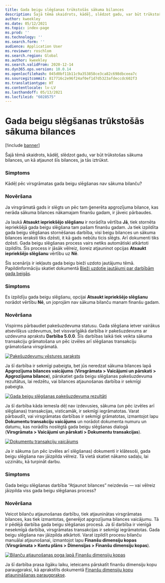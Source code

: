 ```yaml
---
title: Gada beigu slēgšanas trūkstošās sākuma bilances
description: Šajā tēmā skaidrots, kādēļ, slēdzot gadu, var būt trūkstošas sākuma bilances, un kā atjaunot šīs bilances, ja tās iztrūkst.
author: kweekley
ms.date: 05/12/2021
ms.topic: index-page
ms.prod: ''
ms.technology: ''
ms.search.form: ''
audience: Application User
ms.reviewer: roschlom
ms.search.region: Global
ms.author: kweekley
ms.search.validFrom: 2020-12-14
ms.dyn365.ops.version: 10.0.14
ms.openlocfilehash: 045d0bf11b11c9a353858ce3ca82c698dbceea7c
ms.sourcegitcommit: 817716c2e96f24af0ef1d7d5323afdeccdc602f3
ms.translationtype: HT
ms.contentlocale: lv-LV
ms.lasthandoff: 05/13/2021
ms.locfileid: "6028575"
---
```

# <a name="year-end-close-missing-opening-balances"></a>Gada beigu slēgšanas trūkstošās sākuma bilances

[!include [banner](../includes/banner.md)]

Šajā tēmā skaidrots, kādēļ, slēdzot gadu, var būt trūkstošas sākuma bilances, un kā atjaunot šīs bilances, ja tās iztrūkst.

### <a name="symptom"></a>Simptoms

Kādēļ pēc virsgrāmatas gada beigu slēgšanas nav sākuma bilanču? 

### <a name="resolution"></a>Novēršana

Ja virsgrāmatā gads ir slēgts un pēc tam ģenerēta apgrozījuma bilance, kas nerāda sākuma bilances nākamajam finanšu gadam, ir jāveic pārbaudes.

Ja laukā **Atsaukt iepriekšējo slēgšanu** ir norādīta vērtība **Jā**, tiek stornēta iepriekšējā gada beigu slēgšana tam pašam finanšu gadam. Ja tiek izpildīta gada beigu slēgšanas stornēšanas darbība, visi beigu bilances un sākuma bilances ieraksti tiks dzēsti, it kā gads nebūtu ticis slēgts. Arī dokumenti tiks dzēsti. Gada beigu slēgšanas process vairs netiks automātiski atkārtoti izpildīts. Šis process ir jāsāk vēlreiz, šoreiz atjauninot opcijas **Atsaukt iepriekšējo slēgšanu** vērtību uz **Nē**.

Šis scenārijs ir iekļauts gada beigu bieži uzdoto jautājumu tēmā. Papildinformāciju skatiet dokumentā [Bieži uzdotie jautājumi par darbībām gada beigās](faq-year-end-activities.md).

### <a name="symptom"></a>Simptoms

Es izpildīju gada beigu slēgšanu, opcijai **Atsaukt iepriekšējo slēgšanu** norādot vērtību **Nē**, un joprojām nav sākuma bilanču manam finanšu gadam.

### <a name="resolution"></a>Novēršana

Vispirms pārbaudiet pakešuzdevuma statusu. Gada slēgšana ietver vairākus atsevišķus uzdevumus, bet vissvarīgākā darbība ir pakešuzdevums ar uzdevuma aprakstu **Darbība 5.0.0**. Šīs darbības laikā tiek veikta sākuma transakciju grāmatošana un pēc izvēles arī slēgšanas transakciju grāmatošana virsgrāmatā. 

[![Pakešuzdevumu vēstures saraksts](./media/yec-mssng-open-blnces-01.png)](./media/yec-mssng-open-blnces-01.png)

Ja šī darbība ir sekmīgi pabeigta, bet jūs neredzat sākuma bilances lapā **Apgrozījuma bilances vaicājums** (**Virsgrāmata > Vaicājumi un pārskati > Apgrozījuma bilance**), pārskatiet gada beigu slēgšanas pakešuzdevuma rezultātus, lai redzētu, vai bilances atjaunošanas darbība ir sekmīgi pabeigta.

[![Gada beigu slēgšanas pakešuzdevuma rezultāti](./media/yec-mssng-open-blnces-02.png)](./media/yec-mssng-open-blnces-02.png)

Ja šī darbība kāda iemesla dēļ nav izdevusies, sākuma (un pēc izvēles arī slēgšanas) transakcijas, visticamāk, ir sekmīgi iegrāmatotas. Varat pārbaudīt, vai virsgrāmatas darbības ir sekmīgi grāmatotas, izmantojot lapu **Dokumentu transakciju vaicājums** un norādot dokumenta numuru un datumu, kas norādīts noslēgtā gada beigu slēgšanas dialogā (**Virsgrāmata > Vaicājumi un pārskati > Dokumentu transakcijas**).

[![Dokumentu transakciju vaicājums](./media/yec-mssng-open-blnces-03.png)](./media/yec-mssng-open-blnces-03.png)

Ja ir sākuma (un pēc izvēles arī slēgšanas) dokumenti ir klātesoši, gada beigu slēgšana nav jāizpilda vēlreiz. Tā vietā skatiet nākamo sadaļu, lai uzzinātu, kā turpināt darbu.

### <a name="symptom"></a>Simptoms

Gada beigu slēgšanas darbība “Atjaunot bilances” neizdevās — vai vēlreiz jāizpilda viss gada beigu slēgšanas process?

### <a name="resolution"></a>Novēršana

Veicot bilanču atjaunošanas darbību, tiek atjauninātas virsgrāmatas bilances, kas tiek izmantotas, ģenerējot apgrozījuma bilances vaicājumu.  Tā ir pēdējā darbība gada beigu slēgšanas procesā.  Ja šī darbība ir vienīgā nesekmīgā darbība, virsgrāmatas transakcijas ir sekmīgi iegrāmatotas.  Gada beigu slēgšana nav jāizpilda atkārtoti. Varat izpildīt procesu bilanču manuālai atjaunošanai, izmantojot lapu **Finanšu dimensiju kopas** (**Virsgrāmata > Kontu plāns > Dimensijas > Finanšu dimensiju kopas**).

[![Bilanču atjaunošanas poga lapā Finanšu dimensiju kopas](./media/yec-mssng-open-blnces-04.png)](./media/yec-mssng-open-blnces-04.png)

Ja šī darbība prasa ilgāku laiku, ieteicams pārskatīt finanšu dimensiju kopu paraugpraksi, kā aprakstīts dokumentā [Finanšu dimensiju kopu atjaunināšanas paraugprakse](https://community.dynamics.com/365/financeandoperations/b/dynamics-365-finance-blog/posts/best-practices-for-updating-financial-dimension-set-dimension-sets). 

